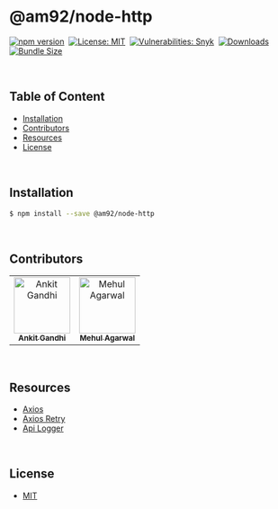 # @am92/node-http

[![npm version](https://img.shields.io/npm/v/@am92/node-http?style=for-the-badge)](https://www.npmjs.com/package/@am92/node-http)&nbsp;
[![License: MIT](https://img.shields.io/npm/l/@am92/node-http?color=yellow&style=for-the-badge)](https://opensource.org/licenses/MIT)&nbsp;
[![Vulnerabilities: Snyk](https://img.shields.io/snyk/vulnerabilities/npm/@am92/node-http?style=for-the-badge)](https://security.snyk.io/package/npm/@am92%2Fnode-http)&nbsp;
[![Downloads](https://img.shields.io/npm/dy/@am92/node-http?style=for-the-badge)](https://npm-stat.com/charts.html?package=%40m92%2Fnode-http)
[![Bundle Size](https://img.shields.io/bundlephobia/minzip/@am92/node-http?style=for-the-badge)](https://bundlephobia.com/package/@am92/node-http)

<br />

## Table of Content
- [Installation](#installation)
- [Contributors](#contributors)
- [Resources](#resources)
- [License](#license)

<br />

## Installation
```bash
$ npm install --save @am92/node-http
```
<br />

## Contributors
<table>
  <tbody>
    <tr>
      <td align="center">
        <a href='https://github.com/ankitgandhi452'>
          <img src="https://avatars.githubusercontent.com/u/8692027?s=400&v=4" width="100px;" alt="Ankit Gandhi"/>
          <br />
          <sub><b>Ankit Gandhi</b></sub>
        </a>
      </td>
      <td align="center">
        <a href='https://github.com/agarwalmehul'>
          <img src="https://avatars.githubusercontent.com/u/8692023?s=400&v=4" width="100px;" alt="Mehul Agarwal"/>
          <br />
          <sub><b>Mehul Agarwal</b></sub>
        </a>
      </td>
    </tr>
  </tbody>
</table>

<br />

## Resources
* [Axios](https://www.npmjs.com/package/axios)
* [Axios Retry](https://www.npmjs.com/package/axios-retry)
* [Api Logger](https://www.npmjs.com/package/@am92/api-logger)

<br />

## License
* [MIT](https://opensource.org/licenses/MIT)


<br />
<br />
